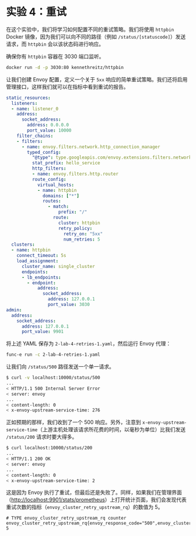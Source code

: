 # 实验 4：重试

在这个实验中，我们将学习如何配置不同的重试策略。我们将使用 `httpbin` Docker 镜像，因为我们可以向不同的路径（例如 `/status/[statuscode]`）发送请求，而 `httpbin` 会以该状态码进行响应。

确保你有 `httpbin` 容器在 3030 端口监听。

```sh
docker run -d -p 3030:80 kennethreitz/httpbin
```

让我们创建 Envoy 配置，定义一个关于 `5xx` 响应的简单重试策略。我们还将启用管理接口，这样我们就可以在指标中看到重试的报告。

```yaml
static_resources:
  listeners:
  - name: listener_0
    address:
      socket_address:
        address: 0.0.0.0
        port_value: 10000
    filter_chains:
    - filters:
      - name: envoy.filters.network.http_connection_manager
        typed_config:
          "@type": type.googleapis.com/envoy.extensions.filters.network.http_connection_manager.v3.HttpConnectionManager
          stat_prefix: hello_service
          http_filters:
          - name: envoy.filters.http.router
          route_config:
            virtual_hosts:
            - name: httpbin
              domains: ["*"]
              routes:
                - match:
                    prefix: "/"
                  route:
                    cluster: httpbin
                    retry_policy:
                      retry_on: "5xx"
                      num_retries: 5
  clusters:
  - name: httpbin
    connect_timeout: 5s
    load_assignment:
      cluster_name: single_cluster
      endpoints:
      - lb_endpoints:
        - endpoint:
            address:
              socket_address:
                address: 127.0.0.1
                port_value: 3030
admin:
  address:
    socket_address:
      address: 127.0.0.1
      port_value: 9901
```

将上述 YAML 保存为 `2-lab-4-retries-1.yaml`，然后运行 Envoy 代理：

```sh
func-e run -c 2-lab-4-retries-1.yaml
```

让我们向 `/status/500` 路径发送一个单一请求。

```sh
$ curl -v localhost:10000/status/500
...
< HTTP/1.1 500 Internal Server Error
< server: envoy
...
< content-length: 0
< x-envoy-upstream-service-time: 276
```

正如预期的那样，我们收到了一个 500 响应。另外，注意到 `x-envoy-upstream-service-time`（上游主机处理该请求所花费的时间，以毫秒为单位）比我们发送 `/status/200` 请求时要大得多。

```sh
$ curl localhost:10000/status/200
...
< HTTP/1.1 200 OK
< server: envoy
...
< content-length: 0
< x-envoy-upstream-service-time: 2
```

这是因为 Envoy 执行了重试，但最后还是失败了。同样，如果我们在管理界面（<http://localhost:9901/stats/prometheus>）上打开统计页面，我们会发现代表重试次数的指标（`envoy_cluster_retry_upstream_rq`）的数值为 5。

```
# TYPE envoy_cluster_retry_upstream_rq counter
envoy_cluster_retry_upstream_rq{envoy_response_code="500",envoy_cluster_name="httpbin"} 5
```
